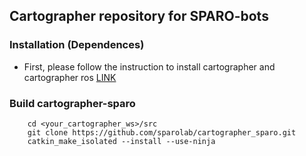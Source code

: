 ## Cartographer repository for SPARO-bots

### Installation (Dependences)
 - First, please follow the instruction to install cartographer and cartographer ros [LINK](https://google-cartographer-ros.readthedocs.io/en/latest/compilation.html#system-requirements)

### Build cartographer-sparo
~~~
    cd <your_cartographer_ws>/src
    git clone https://github.com/sparolab/cartographer_sparo.git
    catkin_make_isolated --install --use-ninja
~~~



